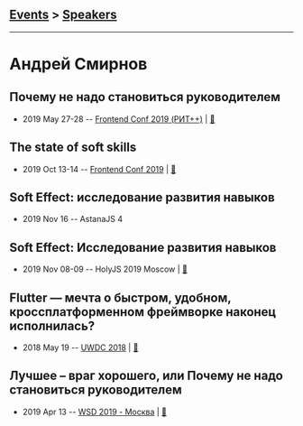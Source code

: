 ## [Events](../README.md) > [Speakers](../speakers.md)
---

# Андрей Смирнов

## Почему не надо становиться руководителем
- 2019 May 27-28 -- [Frontend Conf 2019 (РИТ++)](https://www.youtube.com/watch?v=sq9rvSjQRKM)  | [:notebook:](https://www.dropbox.com/sh/kg71jju3yvj5jqw/AAAWsZAnr2OOwKKDI2vwVJAoa/%D0%9A%D0%BE%D0%BD%D0%B3%D1%80%D0%B5%D1%81%D1%81-%D1%85%D0%BE%D0%BB%D0%BB/27.05/9.%D0%9F%D0%BE%D1%87%D0%B5%D0%BC%D1%83_%D0%BD%D0%B5_%D0%BD%D0%B0%D0%B4%D0%BE_%D1%81%D1%82%D0%B0%D0%BD%D0%BE%D0%B2%D0%B8%D1%82%D1%8C%D1%81%D1%8F_%D1%80%D1%83%D0%BA%D0%BE%D0%B2%D0%BE%D0%B4%D0%B8%D1%82%D0%B5%D0%BB%D0%B5%D0%BC_%D0%90%D0%BD%D0%B4%D1%80%D0%B5%D0%B9%20%D0%A1%D0%BC%D0%B8%D1%80%D0%BD%D0%BE%D0%B2_%D0%B2%D0%B5%D1%80.1.pdf?dl=0)  
## The state of soft skills
- 2019 Oct 13-14 -- [Frontend Conf 2019](https://youtu.be/N69EeXBEjKg)  | [:notebook:](https://sandark7.github.io/404Fest2019/)  
## Soft Effect: исследование развития навыков
- 2019 Nov 16 -- AstanaJS 4    
## Soft Effect: Исследование развития навыков
- 2019 Nov 08-09 -- HolyJS 2019 Moscow  | [:notebook:](https://sandark7.github.io/HolyJS2019/)  
## Flutter — мечта о быстром, удобном, кроссплатформенном фреймворке наконец исполнилась?
- 2018 May 19 -- [UWDC 2018](https://www.youtube.com/watch?v=qLHr8CB7kn4)  | [:notebook:](https://2018.uwdc.ru/storage/lectures/presentaions/7iQ3jDGaPzzX9hX98rmqkGMM1abXqns01tBDjxMS.pdf)  
## Лучшее – враг хорошего, или Почему не надо становиться руководителем
- 2019 Apr 13 -- [WSD 2019 - Москва](https://www.youtube.com/watch?v=1mIcdj_ZXT8)  | [:notebook:](https://wsd.events/2019/04/13/pres/dont-team-lead/)  
